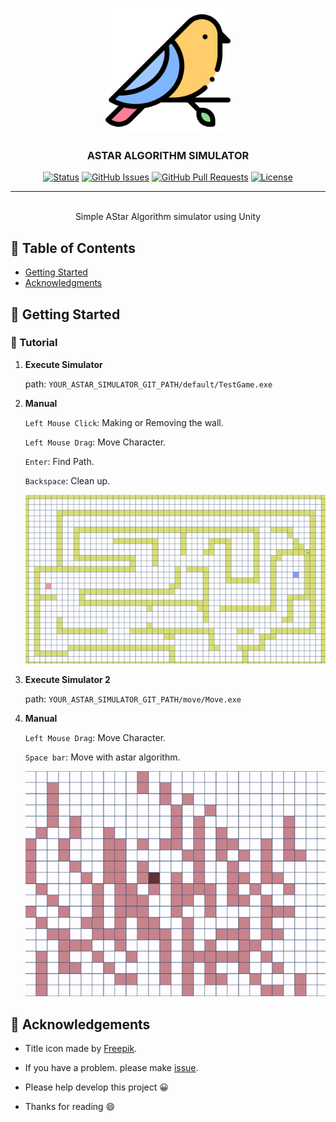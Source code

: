 <p align="center">
  <a href="" rel="noopener">
 <img width=200px height=200px src="./static/icon.png" alt="Project logo" ></a>
 <br>

 
</p>

<h3 align="center">ASTAR ALGORITHM SIMULATOR</h3>

<div align="center">

[![Status](https://img.shields.io/badge/status-active-success.svg)]()
[![GitHub Issues](https://img.shields.io/github/issues/da-huin/astar_algorithm_simulator.svg)](https://github.com/da-huin/astar_algorithm_simulator/issues)
[![GitHub Pull Requests](https://img.shields.io/github/issues-pr/da-huin/astar_algorithm_simulator.svg)](https://github.com/da-huin/astar_algorithm_simulator/pulls)
[![License](https://img.shields.io/badge/license-MIT-blue.svg)](/LICENSE)

</div>

---

<p align="center"> 
    <br> Simple AStar Algorithm simulator using Unity
</p>

## 📝 Table of Contents

- [Getting Started](#getting_started)
- [Acknowledgments](#acknowledgement)

## 🏁 Getting Started <a name = "getting_started"></a>

### 🚀 Tutorial

1. **Execute Simulator**

    path: `YOUR_ASTAR_SIMULATOR_GIT_PATH/default/TestGame.exe`

1. **Manual**

    `Left Mouse Click`: Making or Removing the wall.
    
    `Left Mouse Drag`: Move Character.

    `Enter`: Find Path.
        
    `Backspace`: Clean up.

    ![ingame.gif](./static/ingame.gif)

1. **Execute Simulator 2**

    path: `YOUR_ASTAR_SIMULATOR_GIT_PATH/move/Move.exe`

1. **Manual**

    `Left Mouse Drag`: Move Character.

    `Space bar`: Move with astar algorithm.

    ![move_ingame.gif](./static/move_ingame.gif)

## 🎉 Acknowledgements <a name = "acknowledgement"></a>

- Title icon made by [Freepik](https://www.flaticon.com/kr/authors/freepik).

- If you have a problem. please make [issue](https://github.com/da-huin/astar_algorithm_simulator/issues).

- Please help develop this project 😀

- Thanks for reading 😄
